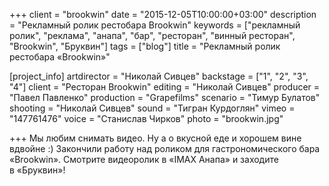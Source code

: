 +++
client = "brookwin"
date = "2015-12-05T10:00:00+03:00"
description = "Рекламный ролик рестобара Brookwin"
keywords = ["рекламный ролик", "реклама", "анапа", "бар", "ресторан", "винный ресторан", "Brookwin", "Бруквин"]
tags = ["blog"]
title = "Рекламный ролик рестобара «Brookwin»"

[project_info]
  artdirector = "Николай Сивцев"
  backstage = ["1", "2", "3", "4"]
  client = "Ресторан Brookwin"
  editing = "Николай Сивцев"
  producer = "Павел Павленко"
  production = "Grapefilms"
  scenario = "Тимур Булатов"
  shooting = "Николай Сивцев"
  sound = "Тигран Курдоглян"
  vimeo = "147761476"
  voice = "Станислав Чирков"
  photo = "brookwin.jpg"
  

+++
Мы&nbsp;любим снимать видео. Ну&nbsp;а&nbsp;о&nbsp;вкусной еде и&nbsp;хорошем вине вдвойне :) Закончили работу над роликом для гастрономического бара &laquo;Brookwin&raquo;.
Смотрите видеоролик в&nbsp;&laquo;IMAX Анапа&raquo; и&nbsp;заходите в&nbsp;&laquo;Бруквин&raquo;!